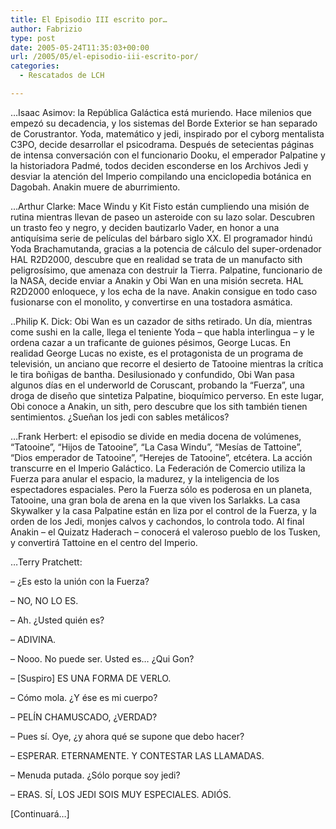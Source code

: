 ```yaml
---
title: El Episodio III escrito por…
author: Fabrizio
type: post
date: 2005-05-24T11:35:03+00:00
url: /2005/05/el-episodio-iii-escrito-por/
categories:
  - Rescatados de LCH

---
```

&#8230;Isaac Asimov: la República Galáctica está muriendo. Hace milenios que empezó su decadencia, y los sistemas del Borde Exterior se han separado de Corustrantor. Yoda, matemático y jedi, inspirado por el cyborg mentalista C3PO, decide desarrollar el psicodrama. Después de setecientas páginas de intensa conversación con el funcionario Dooku, el emperador Palpatine y la historiadora Padmé, todos deciden esconderse en los Archivos Jedi y desviar la atención del Imperio compilando una enciclopedia botánica en Dagobah. Anakin muere de aburrimiento.

&#8230;Arthur Clarke: Mace Windu y Kit Fisto están cumpliendo una misión de rutina mientras llevan de paseo un asteroide con su lazo solar. Descubren un trasto feo y negro, y deciden bautizarlo Vader, en honor a una antiquísima serie de películas del bárbaro siglo XX. El programador hindú Yoda Brachamutanda, gracias a la potencia de cálculo del super-ordenador HAL R2D2000, descubre que en realidad se trata de un manufacto sith peligrosísimo, que amenaza con destruir la Tierra. Palpatine, funcionario de la NASA, decide enviar a Anakin y Obi Wan en una misión secreta. HAL R2D2000 enloquece, y los echa de la nave. Anakin consigue en todo caso fusionarse con el monolito, y convertirse en una tostadora asmática.

..Philip K. Dick: Obi Wan es un cazador de siths retirado. Un día, mientras come sushi en la calle, llega el teniente Yoda &#8211; que habla interlingua &#8211; y le ordena cazar a un traficante de guiones pésimos, George Lucas. En realidad George Lucas no existe, es el protagonista de un programa de televisión, un anciano que recorre el desierto de Tatooine mientras la crítica le tira boñigas de bantha. Desilusionado y confundido, Obi Wan pasa algunos días en el underworld de Coruscant, probando la &#8220;Fuerza&#8221;, una droga de diseño que sintetiza Palpatine, bioquímico perverso. En este lugar, Obi conoce a Anakin, un sith, pero descubre que los sith también tienen sentimientos. ¿Sueñan los jedi con sables metálicos?

&#8230;Frank Herbert: el episodio se divide en media docena de volúmenes, &#8220;Tatooine&#8221;, &#8220;Hijos de Tatooine&#8221;, &#8220;La Casa Windu&#8221;, &#8220;Mesías de Tattoine&#8221;, &#8220;Dios emperador de Tatooine&#8221;, &#8220;Herejes de Tatooine&#8221;, etcétera. La acción transcurre en el Imperio Galáctico. La Federación de Comercio utiliza la Fuerza para anular el espacio, la madurez, y la inteligencia de los espectadores espaciales. Pero la Fuerza sólo es poderosa en un planeta, Tatooine, una gran bola de arena en la que viven los Sarlakks. La casa Skywalker y la casa Palpatine están en liza por el control de la Fuerza, y la orden de los Jedi, monjes calvos y cachondos, lo controla todo. Al final Anakin &#8211; el Quizatz Haderach &#8211; conocerá el valeroso pueblo de los Tusken, y convertirá Tattoine en el centro del Imperio.

&#8230;Terry Pratchett: 

&#8211; ¿Es esto la unión con la Fuerza?

&#8211; NO, NO LO ES.

&#8211; Ah. ¿Usted quién es?

&#8211; ADIVINA.

&#8211; Nooo. No puede ser. Usted es&#8230; ¿Qui Gon?

&#8211; [Suspiro] ES UNA FORMA DE VERLO.

&#8211; Cómo mola. ¿Y ése es mi cuerpo?

&#8211; PELÍN CHAMUSCADO, ¿VERDAD? 

&#8211; Pues sí. Oye, ¿y ahora qué se supone que debo hacer?

&#8211; ESPERAR. ETERNAMENTE. Y CONTESTAR LAS LLAMADAS.

&#8211; Menuda putada. ¿Sólo porque soy jedi?

&#8211; ERAS. SÍ, LOS JEDI SOIS MUY ESPECIALES. ADIÓS.

[Continuará&#8230;]